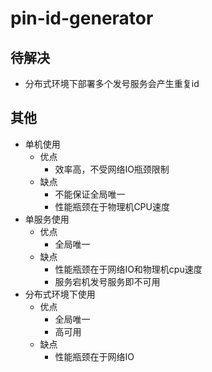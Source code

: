 # pin-id-generator

## 待解决
- 分布式环境下部署多个发号服务会产生重复id

## 其他
- 单机使用
    - 优点
        - 效率高，不受网络IO瓶颈限制
    - 缺点
        - 不能保证全局唯一
        - 性能瓶颈在于物理机CPU速度
- 单服务使用
    - 优点
        - 全局唯一
    - 缺点
        - 性能瓶颈在于网络IO和物理机cpu速度
        - 服务宕机发号服务即不可用
- 分布式环境下使用
    - 优点
        - 全局唯一
        - 高可用
    - 缺点
        - 性能瓶颈在于网络IO
